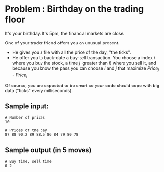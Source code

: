 # Problem : Birthday on the trading floor

It's your birthday. It's 5pm, the financial markets are close.

One of your trader friend offers you an unusual present. 
- He gives you a file with all the price of the day, "the ticks". 
- He offer you to back-date a buy-sell transaction. You choose a index *i* where you buy the stock, a time *j* (greater than *i*) where you sell it, and because you know the pass you can choose *i* and *j* that maximize *Price<sub>j</sub> - Price<sub>i</sub>*

Of course, you are expected to be smart so your code should cope with big data ("ticks" every milliseconds).


## Sample input:

```
# Number of prices 
10

# Prices of the day 
87 88 90.2 89 88.5 86 84 79 80 78 
```

## Sample output (in 5 moves)

```
# Buy time, sell time
0 2
```
